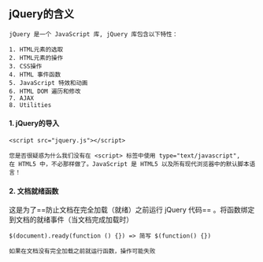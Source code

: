 ## jQuery的含义

```
jQuery 是一个 JavaScript 库, jQuery 库包含以下特性：

1. HTML元素的选取
2. HTML元素的操作
3. CSS操作
4. HTML 事件函数
5. JavaScript 特效和动画
6. HTML DOM 遍历和修改
7. AJAX
8. Utilities
```

#### 1. jQuery的导入

```
<script src="jquery.js"></script>

您是否很疑惑为什么我们没有在 <script> 标签中使用 type="text/javascript",  
在 HTML5 中，不必那样做了。JavaScript 是 HTML5 以及所有现代浏览器中的默认脚本语言！
```

#### 2. 文档就绪函数

这是为了==防止文档在完全加载（就绪）之前运行 jQuery 代码== 
。将函数绑定到文档的就绪事件（当文档完成加载时）

```
$(document).ready(function () {}) => 简写 $(function() {})

如果在文档没有完全加载之前就运行函数，操作可能失败
```
